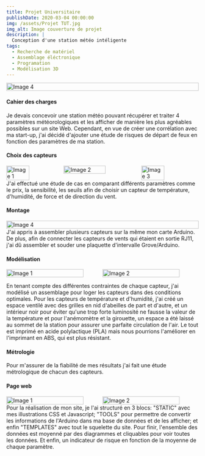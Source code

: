 ```yaml
---
title: Projet Universitaire
publishDate: 2020-03-04 00:00:00
img: /assets/Projet TUT.jpg
img_alt: Image couverture de projet
description: |
  Conception d'une station météo intéligente
tags: 
  - Recherche de matériel
  - Assemblage éléctronique
  - Programation
  - Modélisation 3D
---
```

<div style="display:flex; justify-content:center;">
    <img src="/assets/Chaine-TUT.jpg" alt="Image 4" width="100%">
</div>

#### Cahier des charges
Je devais concevoir une station météo pouvant récupérer et traiter 4 paramètres météorologiques et les afficher de manière les plus agréables possibles sur un site Web. 
Cependant, en vue de créer une corrélation avec ma start-up, j'ai décidé d'ajouter une étude de risques de départ de feux en fonction des paramètres de ma station.

#### Choix des capteurs

<div style="display:flex; justify-content:center;">
    <img src="/assets/anemometre.jpg" alt="Image 1" width="40%">
    <img src="/assets/girouette.jpg" alt="Image 2" width="54%">
    <img src="/assets/DHT-22.jpg" alt="Image 3" width="40%">
</div>
J'ai effectué une étude de cas en comparant différents paramètres comme le prix, la sensibilité, les seuils afin de choisir un capteur de température, d'humidité, de force et de direction du vent.

#### Montage 

<div style="display:flex; justify-content:center;">
    <img src="/assets/montage complet.png" alt="Image 4" width="100%">
</div>
J'ai appris à assembler plusieurs capteurs sur la même mon carte Arduino. De plus, afin de connecter les capteurs de vents qui étaient en sortie RJ11, j'ai dû assembler et souder une plaquette d'intervalle Grove/Arduino.

#### Modélisation
<div style="display:flex; justify-content:center;">
    <img src="/assets/Station_1.png" alt="Image 1" width="80%">
    <img src="/assets/Station_2.png" alt="Image 2" width="80%">
</div>

En tenant compte des différentes contraintes de chaque capteur, j'ai modélisé un assemblage pour loger les capteurs dans des conditions optimales. 
Pour les capteurs de température et d'humidité, j'ai créé un espace ventilé avec des grilles en nid d'abeilles de part et d'autre, et un intérieur noir pour éviter qu'une trop forte luminosité ne fausse la valeur de la température et pour l'anémomètre et la girouette, un espace a été laissé au sommet de la station pour assurer une parfaite circulation de l'air. 
Le tout est imprimé en acide polylactique (PLA) mais nous pourrions l'améliorer en l'imprimant en ABS, qui est plus résistant. 

#### Métrologie 
Pour m'assurer de la fiabilité de mes résultats j'ai fait une étude métrologique de chacun des capteurs.

#### Page web

<div style="display:flex; justify-content:center;">
    <img src="/assets/Site_attention.png" alt="Image 1" width="80%">
    <img src="/assets/Site_validé.png" alt="Image 2" width="80%">
</div>
Pour la réalisation de mon site, je l'ai structuré en 3 blocs: "STATIC" avec mes illustrations CSS et Javascript; "TOOLS" pour permettre de convertir les informations de l'Arduino dans ma base de données et de les afficher; et enfin "TEMPLATES" avec tout le squelette du site. Pour finir, l'ensemble des données est moyenné par des diagrammes et cliquables pour voir toutes les données. Et enfin, un indicateur de risque en fonction de la moyenne de chaque paramètre.

